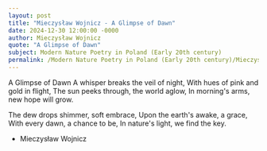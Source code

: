 ```yaml
---
layout: post
title: "Mieczysław Wojnicz - A Glimpse of Dawn"
date: 2024-12-30 12:00:00 -0000
author: Mieczysław Wojnicz
quote: "A Glimpse of Dawn"
subject: Modern Nature Poetry in Poland (Early 20th century)
permalink: /Modern Nature Poetry in Poland (Early 20th century)/Mieczysław Wojnicz/Mieczysław Wojnicz - A Glimpse of Dawn
---
```


A Glimpse of Dawn
A whisper breaks the veil of night,
With hues of pink and gold in flight,
The sun peeks through, the world aglow,
In morning's arms, new hope will grow.

The dew drops shimmer, soft embrace,
Upon the earth's awake, a grace,
With every dawn, a chance to be,
In nature's light, we find the key.

- Mieczysław Wojnicz
